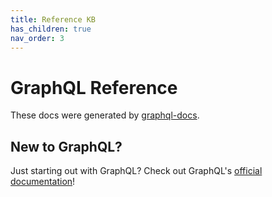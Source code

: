 ```yaml
---
title: Reference KB
has_children: true
nav_order: 3
---
```


# GraphQL Reference

These docs were generated by [graphql-docs](https://github.com/gjtorikian/graphql-docs).

## New to GraphQL?

Just starting out with GraphQL? Check out GraphQL's [official documentation](https://graphql.org/)!

